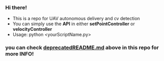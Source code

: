 ### Hi there!
- This is a repo for UAV autonomous delivery and cv detection
- You can simply use the **API** in either **setPointController** or **velocityController**
- Usage: python <yourScriptName.py>
### you can check [deprecatedREADME.md](https://github.com/TMAstrider/px4_controller/blob/main/deprecatedREADME.md) above in this repo for more INFO!
